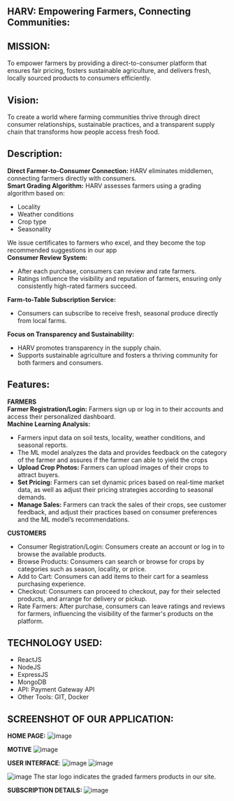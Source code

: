 ## HARV: Empowering Farmers, Connecting Communities:
## MISSION:
To empower farmers by providing a direct-to-consumer platform that ensures fair pricing, fosters sustainable agriculture, and delivers fresh, locally sourced products to consumers efficiently.
## Vision:
 To create a world where farming communities thrive through direct consumer relationships, sustainable practices, and a transparent supply chain that transforms how people access fresh food.
## Description:
<strong>Direct Farmer-to-Consumer Connection:</strong> HARV eliminates middlemen, connecting farmers directly with consumers.</br>
<strong>Smart Grading Algorithm:</strong> HARV assesses farmers using a grading algorithm based on:</br>
<ul>
  <li>Locality</li>
  <li>Weather conditions</li>
  <li>Crop type</li>
  <li>Seasonality</li>
</ul>
We issue certificates to farmers who excel, and they become the top recommended suggestions in our app</br>
<strong>Consumer Review System:</strong>
<ul>
  <li>After each purchase, consumers can review and rate farmers.</li>
  <li>Ratings influence the visibility and reputation of farmers, ensuring only consistently high-rated farmers succeed.</li>
</ul>
<strong>Farm-to-Table Subscription Service:</strong>
<ul>
  <li>Consumers can subscribe to receive fresh, seasonal produce directly from local farms.</li>
</ul>
<strong>Focus on Transparency and Sustainability:</strong>
<ul>
<li>HARV promotes transparency in the supply chain.</li>
<li>Supports sustainable agriculture and fosters a thriving community for both farmers and consumers.</li></ul>
</ul>

## Features:

<strong>FARMERS</strong></br>
<strong>Farmer Registration/Login:</strong> Farmers sign up or log in to their accounts and access their personalized dashboard.</br>
<strong>Machine Learning Analysis:</strong>
<ul>
 <li>Farmers input data on soil tests, locality, weather conditions, and seasonal reports.</li>
 <li>The ML model analyzes the data and provides feedback on the category of the farmer and assures if the farmer can able to yield the crops</li>
 <li><strong>Upload Crop Photos:</strong> Farmers can upload images of their crops to attract buyers.</li>
 <li><strong>Set Pricing:</strong> Farmers can set dynamic prices based on real-time market data, as well as adjust their pricing strategies according to seasonal demands.</li>
 <li><strong>Manage Sales:</strong> Farmers can track the sales of their crops, see customer feedback, and adjust their practices based on consumer preferences and the ML model’s recommendations.</li>
</ul>

<strong>CUSTOMERS</strong>
<ul>
 <li>Consumer Registration/Login: Consumers create an account or log in to browse the available products.</li>
 <li>Browse Products: Consumers can search or browse for crops by categories such as season, locality, or price.</li>
 <li>Add to Cart: Consumers can add items to their cart for a seamless purchasing experience.</li>
 <li>Checkout: Consumers can proceed to checkout, pay for their selected products, and arrange for delivery or pickup.</li>
 <li>Rate Farmers: After purchase, consumers can leave ratings and reviews for farmers, influencing the visibility of the farmer's products on the platform.</li>
</ul>

## TECHNOLOGY USED:
<ul>
 <li>ReactJS</li>
 <li>NodeJS</li>
 <li>ExpressJS</li>
 <li>MongoDB</li>
 <li>API:  Payment Gateway API</li>
 <li>Other Tools: GIT, Docker</li>
</ul>

## SCREENSHOT OF OUR APPLICATION:

<strong>HOME PAGE:</strong>
![image](https://github.com/user-attachments/assets/37e16267-a967-4569-ac59-f2cfdb597d0b)

<strong>MOTIVE</strong>
![image](https://github.com/user-attachments/assets/47663c22-2793-4250-afe9-e4afd1e63db6)

<strong>USER INTERFACE</strong>:
![image](https://github.com/user-attachments/assets/3a410008-fdba-4def-a812-586506d2351a)
![image](https://github.com/user-attachments/assets/321154ea-8f6f-4bfe-b416-fe47546554e0)

![image](https://github.com/user-attachments/assets/9aba4e9d-12e2-46dd-9c73-1b35405bf408)
The star logo indicates the graded farmers products in our site.

<strong>SUBSCRIPTION DETAILS:</strong>
![image](https://github.com/user-attachments/assets/788b3559-bd1e-4bf9-abc4-76a9b56443e3)















